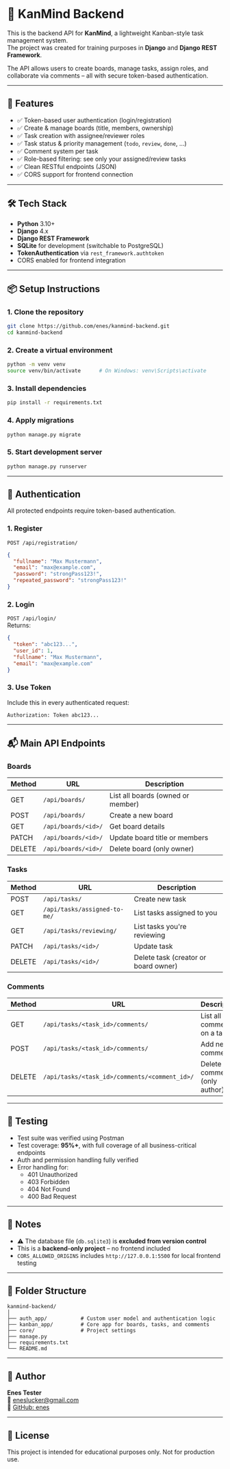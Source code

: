 # 🧠 KanMind Backend

This is the backend API for **KanMind**, a lightweight Kanban-style task management system.  
The project was created for training purposes in **Django** and **Django REST Framework**.

The API allows users to create boards, manage tasks, assign roles, and collaborate via comments – all with secure token-based authentication.

---

## 🚀 Features

- ✅ Token-based user authentication (login/registration)
- ✅ Create & manage boards (title, members, ownership)
- ✅ Task creation with assignee/reviewer roles
- ✅ Task status & priority management (`todo`, `review`, `done`, ...)
- ✅ Comment system per task
- ✅ Role-based filtering: see only your assigned/review tasks
- ✅ Clean RESTful endpoints (JSON)
- ✅ CORS support for frontend connection

---

## 🛠️ Tech Stack

- **Python** 3.10+
- **Django** 4.x
- **Django REST Framework**
- **SQLite** for development (switchable to PostgreSQL)
- **TokenAuthentication** via `rest_framework.authtoken`
- CORS enabled for frontend integration

---

## 📦 Setup Instructions

### 1. Clone the repository

```bash
git clone https://github.com/enes/kanmind-backend.git
cd kanmind-backend
```

### 2. Create a virtual environment

```bash
python -m venv venv
source venv/bin/activate      # On Windows: venv\Scripts\activate
```

### 3. Install dependencies

```bash
pip install -r requirements.txt
```

### 4. Apply migrations

```bash
python manage.py migrate
```

### 5. Start development server

```bash
python manage.py runserver
```

---

## 🔐 Authentication

All protected endpoints require token-based authentication.

### 1. Register

`POST /api/registration/`  
```json
{
  "fullname": "Max Mustermann",
  "email": "max@example.com",
  "password": "strongPass123!",
  "repeated_password": "strongPass123!"
}
```

### 2. Login

`POST /api/login/`  
Returns:
```json
{
  "token": "abc123...",
  "user_id": 1,
  "fullname": "Max Mustermann",
  "email": "max@example.com"
}
```

### 3. Use Token

Include this in every authenticated request:
```
Authorization: Token abc123...
```

---

## 📬 Main API Endpoints

### Boards

| Method | URL | Description |
|--------|-----|-------------|
| GET    | `/api/boards/`           | List all boards (owned or member) |
| POST   | `/api/boards/`           | Create a new board |
| GET    | `/api/boards/<id>/`      | Get board details |
| PATCH  | `/api/boards/<id>/`      | Update board title or members |
| DELETE | `/api/boards/<id>/`      | Delete board (only owner) |

### Tasks

| Method | URL | Description |
|--------|-----|-------------|
| POST   | `/api/tasks/`            | Create new task |
| GET    | `/api/tasks/assigned-to-me/` | List tasks assigned to you |
| GET    | `/api/tasks/reviewing/`      | List tasks you're reviewing |
| PATCH  | `/api/tasks/<id>/`       | Update task |
| DELETE | `/api/tasks/<id>/`       | Delete task (creator or board owner) |

### Comments

| Method | URL | Description |
|--------|-----|-------------|
| GET    | `/api/tasks/<task_id>/comments/` | List all comments on a task |
| POST   | `/api/tasks/<task_id>/comments/` | Add new comment |
| DELETE | `/api/tasks/<task_id>/comments/<comment_id>/` | Delete comment (only author) |

---

## 🧪 Testing

- Test suite was verified using Postman
- Test coverage: **95%+**, with full coverage of all business-critical endpoints
- Auth and permission handling fully verified
- Error handling for:
  - 401 Unauthorized
  - 403 Forbidden
  - 404 Not Found
  - 400 Bad Request

---

## 🧾 Notes

- ⚠️ The database file (`db.sqlite3`) is **excluded from version control**
- This is a **backend-only project** – no frontend included
- `CORS_ALLOWED_ORIGINS` includes `http://127.0.0.1:5500` for local frontend testing

---

## 📁 Folder Structure

```
kanmind-backend/
│
├── auth_app/           # Custom user model and authentication logic
├── kanban_app/         # Core app for boards, tasks, and comments
├── core/               # Project settings
├── manage.py
├── requirements.txt
└── README.md
```

---

## 👤 Author

**Enes Tester**  
📧 eneslucker@gmail.com  
🔗 [GitHub: enes](https://github.com/enesesine)

---

## 📌 License

This project is intended for educational purposes only. Not for production use.
